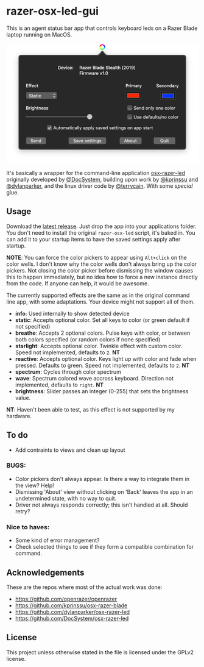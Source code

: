# razer-osx-led-gui

This is an agent status bar app that controls keyboard leds on a Razer Blade laptop running on MacOS.

![screenshot.png](screenshot.png?raw=true "Razer-OSX-LED-GUI")

It's basically a wrapper for the command-line application [osx-razer-led](https://github.com/DocSystem/osx-razer-led) originally developed by [@DocSystem](https://github.com/DocSystem), building upon work by [@kprinssu](https://github.com/kprinssu) and [@dylanparker](https://github.com/dylanparker), and the linux driver code by [@terrycain](https://github.com/terrycain). With some _special_ glue.

## Usage
Download the [latest release](https://github.com/Reven/razer-osx-led-gui/releases/latest/download/Razer-OSX-LED.GUI.zip). Just drop the app into your applications folder. You don't need to install the original `razer-osx-led` script, it's baked in. You can add it to your startup items to have the saved settings apply after startup.

__NOTE__: You can force the color pickers to appear using `Alt+click` on the color wells. I don't know why the color wells don't always bring up the color pickers. Not closing the color picker before dismissing the window causes this to happen immediately, but no idea how to force a new instance directly from the code. If anyone can help, it would be awesome.

The currently supported effects are the same as in the original command line app, with some adaptations. Your device might not support all of them.

* __info__: Used internally to show detected device
* __static__: Accepts optional color. Set all keys to color (or green default if not specified)
* __breathe__: Accepts 2 optional colors. Pulse keys with color, or between both colors specified (or random colors if none specified)
* __starlight__: Accepts optional color. Twinkle effect with custom color. Speed not implemented, defaults to `2`. __NT__
* __reactive__: Accepts optional color. Keys light up with color and fade when pressed. Defaults to green. Speed not implemented, defaults to `2`. __NT__
* __spectrum__: Cycles through color spectrum
* __wave__: Spectrum colored wave accross keyboard. Direction not implemented, defaults to `right`. __NT__
* __brightness__: Slider passes an integer (0-255) that sets the brightness value.

__NT__: Haven't been able to test, as this effect is not supported by my hardware.

## To do
* Add contraints to views and clean up layout

### BUGS:
* Color pickers don't always appear. Is there a way to integrate them in the view? Help!
* Dismissing 'About' view without clicking on 'Back' leaves the app in an undetermined state, with no way to quit.
* Driver not always responds correctly; this isn't handled at all. Should retry?

### Nice to haves:
* Some kind of error management?
* Check selected things to see if they form a compatible combination for command.

## Acknowledgements
These are the repos where most of the actual work was done:
* https://github.com/openrazer/openrazer
* https://github.com/kprinssu/osx-razer-blade
* https://github.com/dylanparker/osx-razer-led
* https://github.com/DocSystem/osx-razer-led

## License
This project unless otherwise stated in the file is licensed under the GPLv2 license.
